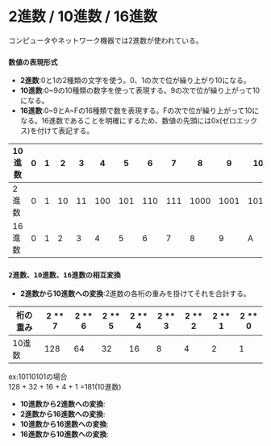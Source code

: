 # 2進数 / 10進数 / 16進数
コンピュータやネットワーク機器では2進数が使われている。

### `数値の表現形式`
- **2進数**:0と1の2種類の文字を使う。0、1の次で位が繰り上がり10になる。
- **10進数**:0~9の10種類の数字を使って表現する。9の次で位が繰り上がって10になる。
- **16進数**:0~9とA~Fの16種類で数を表現する。Fの次で位が繰り上がって10になる。16進数であることを明確にするため、数値の先頭には0x(ゼロエックス)を付けて表記する。

|10進数|0|1|2 |3 |4  |5  |6  |7  |8   |9   |10  |11  |12  |13  |14  |15  |16   |
|-----|-|-|--|--|---|---|---|---|----|----|----|----|----|----|----|----|-----|
|2進数 |0|1|10|11|100|101|110|111|1000|1001|1010|1011|1100|1101|1110|1111|10000|
|16進数|0|1|2 |3 |4  |5  |6  |7  |8   |9   |A   |B   |C   |D   |E   |F   |10   |

### `2進数、10進数、16進数の相互変換`
- **2進数から10進数への変換**:2進数の各桁の重みを掛けてそれを合計する。

|桁の重み|2 ** 7|2 ** 6|2 ** 5|2 ** 4|2 ** 3|2 ** 2|2 ** 1|2 ** 0|
|-------|------|------|------|------|------|------|------|------|
|10進数  |128   |64    |32    |16    |8     |4     |2     |1     |
ex:10110101の場合  
128 + 32 + 16 + 4 + 1 =181(10進数)
- **10進数から2進数への変換**:
- **2進数から16進数への変換**:
- **10進数から16進数への変換**:
- **16進数から10進数への変換**:
